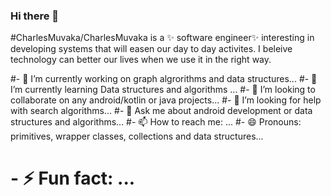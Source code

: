 ### Hi there 👋
<!-- ![IMG_6451](https://user-images.githubusercontent.com/98308015/196576467-1189ec11-1731-418f-b094-e83aa1e3652a.jpg) -->


#CharlesMuvaka/CharlesMuvaka is a ✨ software engineer✨ interesting in developing systems that will easen our day to day activites. I beleive technology can better our lives when we use it in the right way.


#- 🔭 I’m currently working on graph algrorithms and data structures...
#- 🌱 I’m currently learning Data structures and algorithms ...
#- 👯 I’m looking to collaborate on any android/kotlin or java projects...
#- 🤔 I’m looking for help with search algorithms...
#- 💬 Ask me about android development or data structures and algorithms...
#- 📫 How to reach me: ...
#- 😄 Pronouns: primitives, wrapper classes, collections and data structures...
# - ⚡ Fun fact: ...

